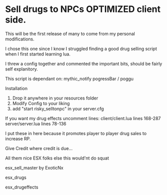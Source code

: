# Sell drugs to NPCs OPTIMIZED client side.

This will be the first release of many to come from my personal modifications.

I chose this one since I know I struggled finding a good drug selling script when I first started learning lua.

I threw a config together and commented the important bits, should be fairly self explanitory.

This script is dependant on:
mythic_notify
pogressBar / poggu

Installation
1. Drop it anywhere in your resources folder
2. Modify Config to your liking
3. add "start risky_selltonpc" in your server.cfg


If you want my drug effects uncomment lines:
client/client.lua lines 168-287
server/server.lua lines 78-136

I put these in here because it promotes player to player drug sales to increase RP.

Give Credit where credit is due...

All them nice ESX folks else this would'nt do squat

esx_sell_master by ExoticNx

esx_drugs

esx_drugeffects
